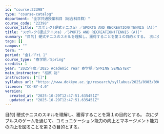 ```yaml
---
id: "course:22398"
type: "course-catalog"
department: "全学共通授業科目（総合科目群）"
course_code: "22398"
course_title: "スポレク(硬式テニスa) ／SPORTS AND RECREATION(TENNIS (A))"
title: "スポレク(硬式テニスa) ／SPORTS AND RECREATION(TENNIS (A))"
summary: "目的] 硬式テニスのスキルを理解し、獲得することを第１の目的とする。 次にダブルスのゲームを通じて、コミュニケーション能力の向上とマネージメント能力の向上を図ることを第２の目的とする。"
tags: []
campus: ""
term: ""
period: "金1／Fri 1"
course_type: "春学期／Spring"
credits: 1
year: "2025年度／2025 Academic Year 春学期／SPRING SEMESTER"
main_instructor: "松原 裕"
instructors: ["[]"]
syllabus_url: "https://www.dokkyo.ac.jp/research/syllabus/2025/0903/0903_22398_ja_JP.html"
license: "CC-BY-4.0"
version:
  created_at: "2025-10-29T12:47:51.635451Z"
  updated_at: "2025-10-29T12:47:51.635451Z"
---
```

目的] 硬式テニスのスキルを理解し、獲得することを第１の目的とする。 次にダブルスのゲームを通じて、コミュニケーション能力の向上とマネージメント能力の向上を図ることを第２の目的とする。
